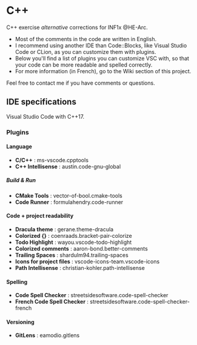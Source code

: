 # C++
C++ exercise _alternative_ corrections for INF1x @HE-Arc.

- Most of the comments in the code are written in English.
- I recommend using another IDE than Code::Blocks, like Visual Studio Code or CLion, as you can customize them with plugins.
- Below you'll find a list of plugins you can customize VSC with, so that your code can be more readable and spelled correctly.
- For more information (in French), go to the Wiki section of this project.

Feel free to contact me if you have comments or questions.

## IDE specifications
Visual Studio Code with C++17.

### Plugins
#### Language
- __C/C++__ : ms-vscode.cpptools
- __C++ Intellisense__ : austin.code-gnu-global        

##### Build & Run
- __CMake Tools__ : vector-of-bool.cmake-tools
- __Code Runner__ : formulahendry.code-runner

#### Code + project readability
- __Dracula theme__ : gerane.theme-dracula
- __Colorized {}__ : coenraads.bracket-pair-colorize
- __Todo Highlight__ : wayou.vscode-todo-highlight
- __Colorized comments__ : aaron-bond.better-comments
- __Trailing Spaces__ : shardulm94.trailing-spaces
- __Icons for project files__ : vscode-icons-team.vscode-icons
- __Path Intellisense__ : christian-kohler.path-intellisense

#### Spelling
- __Code Spell Checker__ : streetsidesoftware.code-spell-checker
- __French Code Spell Checker__ : streetsidesoftware.code-spell-checker-french

#### Versioning
- __GitLens__ : eamodio.gitlens
